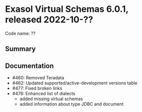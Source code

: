 # Exasol Virtual Schemas 6.0.1, released 2022-10-??

Code name: ??

## Summary


## Documentation

* #460: Removed Teradata
* #462: Updated supported/active-development versions table
* #477: Fixed broken links
* #476: Enhanced list of dialects
  * added missing virtual schemas 
  * added information about type JDBC and document